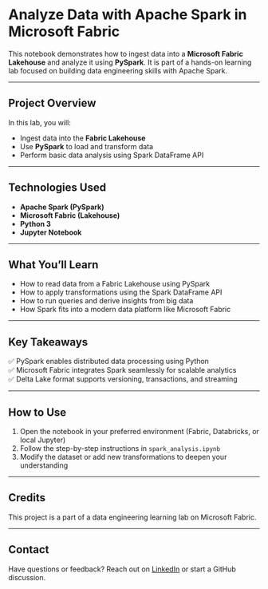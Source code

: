 # Analyze Data with Apache Spark in Microsoft Fabric

This notebook demonstrates how to ingest data into a **Microsoft Fabric Lakehouse** and analyze it using **PySpark**. It is part of a hands-on learning lab focused on building data engineering skills with Apache Spark.

---

## Project Overview

In this lab, you will:

- Ingest data into the **Fabric Lakehouse**
- Use **PySpark** to load and transform data
- Perform basic data analysis using Spark DataFrame API

---

## Technologies Used

- **Apache Spark (PySpark)**
- **Microsoft Fabric (Lakehouse)**
- **Python 3**
- **Jupyter Notebook**

---

## What You’ll Learn

- How to read data from a Fabric Lakehouse using PySpark
- How to apply transformations using the Spark DataFrame API
- How to run queries and derive insights from big data
- How Spark fits into a modern data platform like Microsoft Fabric

---

## Key Takeaways

✅ PySpark enables distributed data processing using Python  
✅ Microsoft Fabric integrates Spark seamlessly for scalable analytics  
✅ Delta Lake format supports versioning, transactions, and streaming

---

## How to Use

1. Open the notebook in your preferred environment (Fabric, Databricks, or local Jupyter)
2. Follow the step-by-step instructions in `spark_analysis.ipynb`
3. Modify the dataset or add new transformations to deepen your understanding

---

## Credits

This project is a part of a data engineering learning lab on Microsoft Fabric.

---

## Contact

Have questions or feedback? Reach out on [LinkedIn](https://linkedin.com) or start a GitHub discussion.

